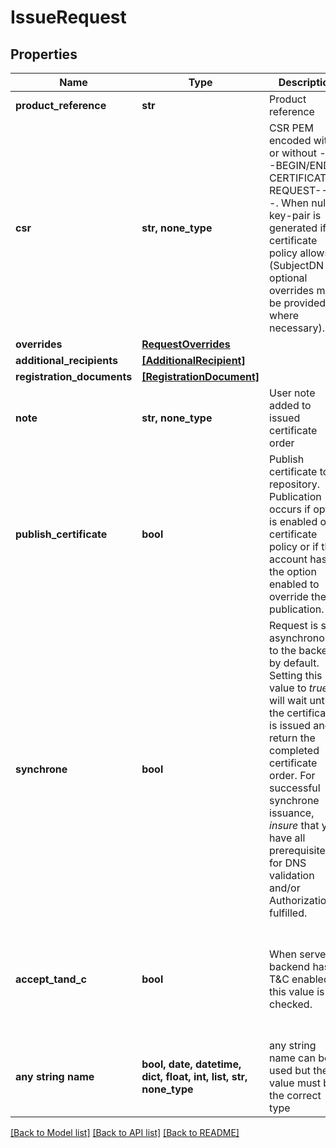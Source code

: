# IssueRequest


## Properties
Name | Type | Description | Notes
------------ | ------------- | ------------- | -------------
**product_reference** | **str** | Product reference | 
**csr** | **str, none_type** | CSR PEM encoded with or without ----BEGIN/END CERTIFICATE REQUEST-----. When null, a key-pair is generated if the certificate policy allows it (SubjectDN and optional overrides must be provided where necessary). | [optional] 
**overrides** | [**RequestOverrides**](RequestOverrides.md) |  | [optional] 
**additional_recipients** | [**[AdditionalRecipient]**](AdditionalRecipient.md) |  | [optional] 
**registration_documents** | [**[RegistrationDocument]**](RegistrationDocument.md) |  | [optional] 
**note** | **str, none_type** | User note added to issued certificate order | [optional] 
**publish_certificate** | **bool** | Publish certificate to repository. Publication occurs if option is enabled on certificate policy or if the account has the option enabled to override the publication.  | [optional] 
**synchrone** | **bool** | Request is sent asynchronously to the backend by default.  Setting this value to _true_ will wait until the certificate is issued and return the completed certificate order. For successful synchrone issuance, _insure_ that you have all prerequisites for DNS validation and/or Authorization fulfilled.  | [optional]  if omitted the server will use the default value of False
**accept_tand_c** | **bool** | When server backend has T&amp;C enabled, this value is checked.  | [optional]  if omitted the server will use the default value of True
**any string name** | **bool, date, datetime, dict, float, int, list, str, none_type** | any string name can be used but the value must be the correct type | [optional]

[[Back to Model list]](../README.md#documentation-for-models) [[Back to API list]](../README.md#documentation-for-api-endpoints) [[Back to README]](../README.md)


